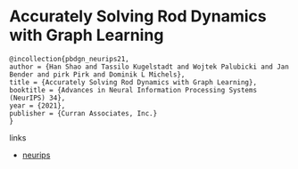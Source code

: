 # Accurately Solving Rod Dynamics with Graph Learning

```
@incollection{pbdgn_neurips21,
author = {Han Shao and Tassilo Kugelstadt and Wojtek Palubicki and Jan Bender and pirk Pirk and Dominik L Michels},
title = {Accurately Solving Rod Dynamics with Graph Learning},
booktitle = {Advances in Neural Information Processing Systems (NeurIPS) 34},
year = {2021},
publisher = {Curran Associates, Inc.}
}
```

links
- [neurips](https://neurips.cc/Conferences/2021/ScheduleMultitrack?event=28850)
